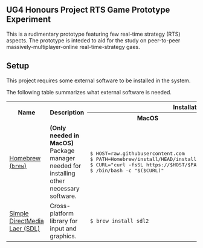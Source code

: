## UG4 Honours Project RTS Game Prototype Experiment

This is a rudimentary prototype featuring few real-time strategy (RTS) aspects. The prototype is inteded to aid for the study on peer-to-peer massively-multiplayer-online real-time-strategy gaes.

## Setup

This project requires some external software to be installed in the system.

The following table summarizes what external software is needed.

<table>
    <tr>
        <th rowspan="2">Name</th>
        <th rowspan="2">Description</th>
        <th colspan="2">Installation</th>
    </tr>
    <tr>
        <th>MacOS</th>
        <th>Debian/Ubuntu</th>
    </tr>
    <tr>
        <td>
            <a href="https://brew.sh">Homebrew (<code>brew</code>)</a>
        </td>
        <td>
            <b>(Only needed in MacOS)</b>
            Package manager needed for installing other necessary software.
        </td>
        <td>
            <pre>$&nbsp;HOST=raw.githubusercontent.com<br>$&nbsp;PATH=Homebrew/install/HEAD/install.sh<br>$&nbsp;CURL="curl&nbsp;-fsSL&nbsp;https://$HOST/$PATH"<br>$&nbsp;/bin/bash&nbsp;-c&nbsp;"$($CURL)"</pre>
        </td>
        <td>Not&nbsp;necessary.</td>
    </tr>
    <tr>
        <td><a href="https://www.libsdl.org/">Simple DirectMedia Laer (SDL)</a></td>
        <td>Cross-platform library for input and graphics.
        <td><code>$&nbsp;brew&nbsp;install&nbsp;sdl2</code></td>
        <td><code>#&nbsp;apt&nbsp;install&nbsp;libsdl2&#8209;dev</code></td>
    </tr>
</table>